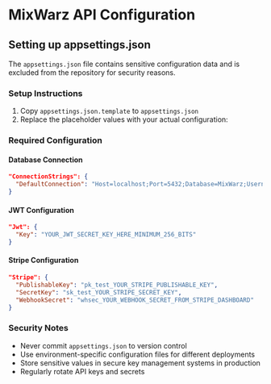 # MixWarz API Configuration

## Setting up appsettings.json

The `appsettings.json` file contains sensitive configuration data and is excluded from the repository for security reasons.

### Setup Instructions

1. Copy `appsettings.json.template` to `appsettings.json`
2. Replace the placeholder values with your actual configuration:

### Required Configuration

#### Database Connection

```json
"ConnectionStrings": {
  "DefaultConnection": "Host=localhost;Port=5432;Database=MixWarz;Username=YOUR_USERNAME;Password=YOUR_PASSWORD;..."
}
```

#### JWT Configuration

```json
"Jwt": {
  "Key": "YOUR_JWT_SECRET_KEY_HERE_MINIMUM_256_BITS"
}
```

#### Stripe Configuration

```json
"Stripe": {
  "PublishableKey": "pk_test_YOUR_STRIPE_PUBLISHABLE_KEY",
  "SecretKey": "sk_test_YOUR_STRIPE_SECRET_KEY",
  "WebhookSecret": "whsec_YOUR_WEBHOOK_SECRET_FROM_STRIPE_DASHBOARD"
}
```

### Security Notes

- Never commit `appsettings.json` to version control
- Use environment-specific configuration files for different deployments
- Store sensitive values in secure key management systems in production
- Regularly rotate API keys and secrets
